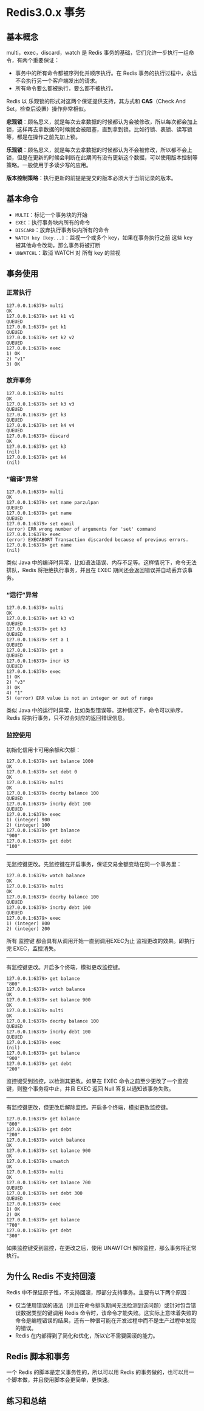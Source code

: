 # Redis3.0.x 事务

## 基本概念

multi，exec，discard，watch 是 Redis 事务的基础，它们允许一步执行一组命令，有两个重要保证：

* 事务中的所有命令都被序列化并顺序执行。在 Redis 事务的执行过程中，永远不会执行另一个客户端发出的请求。
* 所有命令要么都被执行，要么都不被执行。

Redis 以 乐观锁的形式对这两个保证提供支持，其方式和 **CAS**（Check And Set，检查后设置）操作非常相似。

**悲观锁**：顾名思义，就是每次去拿数据的时候都认为会被修改，所以每次都会加上锁，这样再去拿数据的时候就会被阻塞，直到拿到锁。比如行锁、表锁、读写锁等，都是在操作之前先加上锁。

**乐观锁**：顾名思义，就是每次去拿数据的时候都认为不会被修改，所以都不会上锁，但是在更新的时候会判断在此期间有没有更新这个数据，可以使用版本控制等策略。一般使用于多读少写的应用。

**版本控制策略**：执行更新的前提是提交的版本必须大于当前记录的版本。

## 基本命令

* `MULTI`：标记一个事务块的开始
* `EXEC`：执行事务块内所有的命令
* `DISCARD`：放弃执行事务块内所有的命令
* `WATCH key [key...]`：监视一个或多个 key，如果在事务执行之前 这些 key 被其他命令改动，那么事务将被打断
* `UNWATCHL`：取消 WATCH 对 所有 key 的监视

## 事务使用

### 正常执行

```shell
127.0.0.1:6379> multi
OK
127.0.0.1:6379> set k1 v1
QUEUED
127.0.0.1:6379> get k1
QUEUED
127.0.0.1:6379> set k2 v2
QUEUED
127.0.0.1:6379> exec
1) OK
2) "v1"
3) OK
```

### 放弃事务

```shell
127.0.0.1:6379> multi
OK
127.0.0.1:6379> set k3 v3
QUEUED
127.0.0.1:6379> get k3
QUEUED
127.0.0.1:6379> set k4 v4
QUEUED
127.0.0.1:6379> discard
OK
127.0.0.1:6379> get k3
(nil)
127.0.0.1:6379> get k4
(nil)
```

### “编译”异常

```shell
127.0.0.1:6379> multi
OK
127.0.0.1:6379> set name parzulpan
QUEUED
127.0.0.1:6379> get name
QUEUED
127.0.0.1:6379> set eamil
(error) ERR wrong number of arguments for 'set' command
127.0.0.1:6379> exec
(error) EXECABORT Transaction discarded because of previous errors.
127.0.0.1:6379> get name
(nil)
```

类似 Java 中的编译时异常，比如语法错误、内存不足等。这样情况下，命令无法排队，Redis 将拒绝执行事务，并且在 EXEC 期间还会返回错误并自动丢弃该事务。

### “运行”异常

```shell
127.0.0.1:6379> multi
OK
127.0.0.1:6379> set k3 v3
QUEUED
127.0.0.1:6379> get k3
QUEUED
127.0.0.1:6379> set a 1
QUEUED
127.0.0.1:6379> get a
QUEUED
127.0.0.1:6379> incr k3
QUEUED
127.0.0.1:6379> exec
1) OK
2) "v3"
3) OK
4) "1"
5) (error) ERR value is not an integer or out of range
```

类似 Java 中的运行时异常，比如类型错误等。这种情况下，命令可以排序，Redis 将执行事务，只不过会对应的返回错误信息。

### 监控使用

初始化信用卡可用余额和欠额：

```shell
127.0.0.1:6379> set balance 1000
OK
127.0.0.1:6379> set debt 0
OK
127.0.0.1:6379> multi
OK
127.0.0.1:6379> decrby balance 100
QUEUED
127.0.0.1:6379> incrby debt 100
QUEUED
127.0.0.1:6379> exec
1) (integer) 900
2) (integer) 100
127.0.0.1:6379> get balance
"900"
127.0.0.1:6379> get debt
"100"
```

---

无监控键更改。先监控键在开启事务，保证交易金额变动在同一个事务里：

```shell
127.0.0.1:6379> watch balance
OK
127.0.0.1:6379> multi
OK
127.0.0.1:6379> decrby balance 100
QUEUED
127.0.0.1:6379> incrby debt 100
QUEUED
127.0.0.1:6379> exec
1) (integer) 800
2) (integer) 200
```

所有 监控键 都会具有从调用开始一直到调用EXEC为止 监视更改的效果。即执行完 EXEC，监控消失。

---

有监控键更改。开启多个终端，模拟更改监控键。

```shell
127.0.0.1:6379> get balance
"800"
127.0.0.1:6379> watch balance
OK
127.0.0.1:6379> set balance 900
OK
127.0.0.1:6379> multi
OK
127.0.0.1:6379> decrby balance 100
QUEUED
127.0.0.1:6379> incrby debt 100
QUEUED
127.0.0.1:6379> exec
(nil)
127.0.0.1:6379> get balance
"900"
127.0.0.1:6379> get debt
"200"
```

监控键受到监控，以检测其更改。如果在 EXEC 命令之前至少更改了一个监视键，则整个事务将中止，并且 EXEC 返回 Null 答复以通知该事务失败。

---

有监控键更改，但更改后解除监控。开启多个终端，模拟更改监控键。

```shell
127.0.0.1:6379> get balance
"800"
127.0.0.1:6379> get debt
"200"
127.0.0.1:6379> watch balance
OK
127.0.0.1:6379> set balance 900
OK
127.0.0.1:6379> unwatch
OK
127.0.0.1:6379> multi
OK
127.0.0.1:6379> set balance 700
QUEUED
127.0.0.1:6379> set debt 300
QUEUED
127.0.0.1:6379> exec
1) OK
2) OK
127.0.0.1:6379> get balance
"700"
127.0.0.1:6379> get debt
"300"
```

如果监控键受到监控，在更改之后，使用 UNAWTCH 解除监控，那么事务将正常执行。

## 为什么 Redis 不支持回滚

Redis 中不保证原子性，不支持回滚，即部分支持事务。主要有以下两个原因：

* 仅当使用错误的语法（并且在命令排队期间无法检测到该问题）或针对包含错误数据类型的键调用 Redis 命令时，该命令才能失败。这实际上意味着失败的命令是编程错误的结果，还有一种很可能在开发过程中而不是生产过程中发现的错误。
* Redis 在内部得到了简化和优化，所以它不需要回滚的能力。

## Redis 脚本和事务

一个 Redis 的脚本是定义事务性的，所以可以用 Redis 的事务做的，也可以用一个脚本做，并且使用脚本会更简单，更快速。

## 练习和总结
